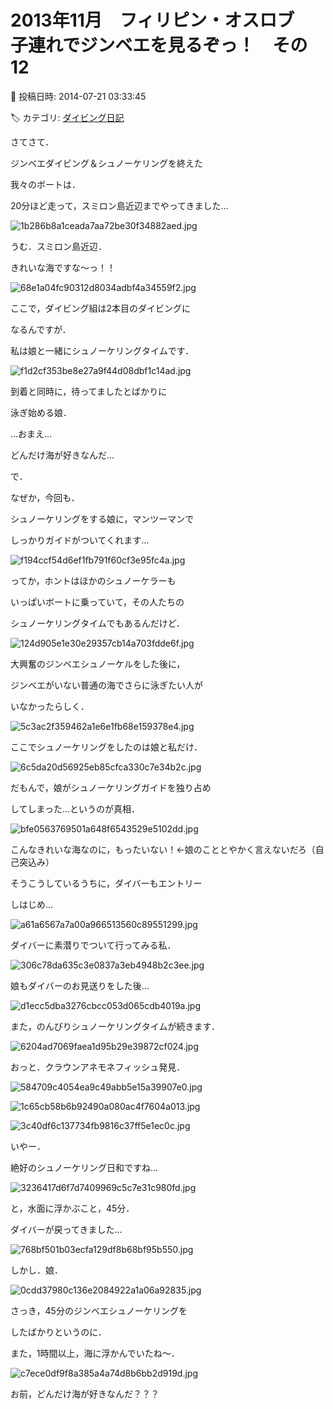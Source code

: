 # 2013年11月　フィリピン・オスロブ　子連れでジンベエを見るぞっ！　その12

📅 投稿日時: 2014-07-21 03:33:45

🏷️ カテゴリ: [ダイビング日記](ce3a7a8d424d112fce83ee85c81a0e344.md)

さてさて．





ジンベエダイビング＆シュノーケリングを終えた


我々のボートは．


20分ほど走って，スミロン島近辺までやってきました…




![1b286b8a1ceada7aa72be30f34882aed.jpg](images/1b286b8a1ceada7aa72be30f34882aed.jpg)




うむ．スミロン島近辺．


きれいな海ですな～っ！！




![68e1a04fc90312d8034adbf4a34559f2.jpg](images/68e1a04fc90312d8034adbf4a34559f2.jpg)







ここで，ダイビング組は2本目のダイビングに


なるんですが．


私は娘と一緒にシュノーケリングタイムです．




![f1d2cf353be8e27a9f44d08dbf1c14ad.jpg](images/f1d2cf353be8e27a9f44d08dbf1c14ad.jpg)




到着と同時に，待ってましたとばかりに


泳ぎ始める娘．


…おまえ…


どんだけ海が好きなんだ…





で．


なぜか，今回も．


シュノーケリングをする娘に，マンツーマンで


しっかりガイドがついてくれます…




![f194ccf54d6ef1fb791f60cf3e95fc4a.jpg](images/f194ccf54d6ef1fb791f60cf3e95fc4a.jpg)




ってか，ホントはほかのシュノーケラーも


いっぱいボートに乗っていて，その人たちの


シュノーケリングタイムでもあるんだけど．




![124d905e1e30e29357cb14a703fdde6f.jpg](images/124d905e1e30e29357cb14a703fdde6f.jpg)




大興奮のジンベエシュノーケルをした後に，


ジンベエがいない普通の海でさらに泳ぎたい人が


いなかったらしく．




![5c3ac2f359462a1e6e1fb68e159378e4.jpg](images/5c3ac2f359462a1e6e1fb68e159378e4.jpg)




ここでシュノーケリングをしたのは娘と私だけ．




![6c5da20d56925eb85cfca330c7e34b2c.jpg](images/6c5da20d56925eb85cfca330c7e34b2c.jpg)




だもんで，娘がシュノーケリングガイドを独り占め


してしまった…というのが真相．




![bfe0563769501a648f6543529e5102dd.jpg](images/bfe0563769501a648f6543529e5102dd.jpg)




こんなきれいな海なのに，もったいない！←娘のこととやかく言えないだろ（自己突込み）





そうこうしているうちに，ダイバーもエントリー


しはじめ…




![a61a6567a7a00a966513560c89551299.jpg](images/a61a6567a7a00a966513560c89551299.jpg)




ダイバーに素潜りでついて行ってみる私．




![306c78da635c3e0837a3eb4948b2c3ee.jpg](images/306c78da635c3e0837a3eb4948b2c3ee.jpg)




娘もダイバーのお見送りをした後…




![d1ecc5dba3276cbcc053d065cdb4019a.jpg](images/d1ecc5dba3276cbcc053d065cdb4019a.jpg)




また，のんびりシュノーケリングタイムが続きます．




![6204ad7069faea1d95b29e39872cf024.jpg](images/6204ad7069faea1d95b29e39872cf024.jpg)







おっと．クラウンアネモネフィッシュ発見．




![584709c4054ea9c49abb5e15a39907e0.jpg](images/584709c4054ea9c49abb5e15a39907e0.jpg)









![1c65cb58b6b92490a080ac4f7604a013.jpg](images/1c65cb58b6b92490a080ac4f7604a013.jpg)









![3c40df6c137734fb9816c37ff5e1ec0c.jpg](images/3c40df6c137734fb9816c37ff5e1ec0c.jpg)




いやー．


絶好のシュノーケリング日和ですね…




![3236417d6f7d7409969c5c7e31c980fd.jpg](images/3236417d6f7d7409969c5c7e31c980fd.jpg)




と，水面に浮かぶこと，45分．


ダイバーが戻ってきました…




![768bf501b03ecfa129df8b68bf95b550.jpg](images/768bf501b03ecfa129df8b68bf95b550.jpg)




しかし．娘．




![0cdd37980c136e2084922a1a06a92835.jpg](images/0cdd37980c136e2084922a1a06a92835.jpg)




さっき，45分のジンベエシュノーケリングを


したばかりというのに．


また，1時間以上，海に浮かんでいたね～．




![c7ece0df9f8a385a4a74d8b6bb2d919d.jpg](images/c7ece0df9f8a385a4a74d8b6bb2d919d.jpg)




お前，どんだけ海が好きなんだ？？？

